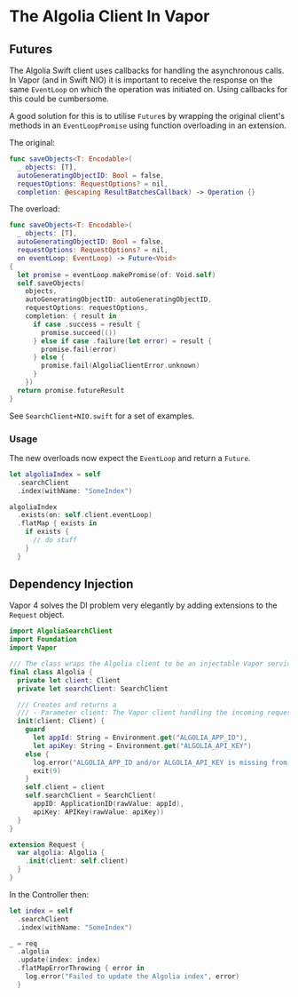 # The Algolia Client In Vapor

## Futures

The Algolia Swift client uses callbacks for handling the asynchronous calls.
In Vapor (and in Swift NIO) it is important to receive the response on the
same `EventLoop` on which the operation was initiated on. Using callbacks for
this could be cumbersome.

A good solution for this is to utilise `Future`s by wrapping the original
client's methods in an `EventLoopPromise` using function overloading in an
extension.

The original:

```swift
func saveObjects<T: Encodable>(
  _ objects: [T],
  autoGeneratingObjectID: Bool = false,
  requestOptions: RequestOptions? = nil,
  completion: @escaping ResultBatchesCallback) -> Operation {}
```

The overload:

```swift
func saveObjects<T: Encodable>(
  _ objects: [T],
  autoGeneratingObjectID: Bool = false,
  requestOptions: RequestOptions? = nil,
  on eventLoop: EventLoop) -> Future<Void>
{
  let promise = eventLoop.makePromise(of: Void.self)
  self.saveObjects(
    objects,
    autoGeneratingObjectID: autoGeneratingObjectID,
    requestOptions: requestOptions,
    completion: { result in
      if case .success = result {
        promise.succeed(())
      } else if case .failure(let error) = result {
        promise.fail(error)
      } else {
        promise.fail(AlgoliaClientError.unknown)
      }
    })
  return promise.futureResult
}
```

See `SearchClient+NIO.swift` for a set of examples.

### Usage

The new overloads now expect the `EventLoop` and return a `Future`.

```swift
let algoliaIndex = self
  .searchClient
  .index(withName: "SomeIndex")

algoliaIndex
  .exists(on: self.client.eventLoop)
  .flatMap { exists in
    if exists {
      // do stuff
    }
  }
```

## Dependency Injection

Vapor 4 solves the DI problem very elegantly by adding extensions to the `Request`
object.

```swift
import AlgoliaSearchClient
import Foundation
import Vapor

/// The class wraps the Algolia client to be an injectable Vapor service.
final class Algolia {
  private let client: Client
  private let searchClient: SearchClient

  /// Creates and returns a
  /// - Parameter client: The Vapor client handling the incoming request.
  init(client: Client) {
    guard
      let appId: String = Environment.get("ALGOLIA_APP_ID"),
      let apiKey: String = Environment.get("ALGOLIA_API_KEY")
    else {
      log.error("ALGOLIA_APP_ID and/or ALGOLIA_API_KEY is missing from ENV")
      exit(9)
    }
    self.client = client
    self.searchClient = SearchClient(
      appID: ApplicationID(rawValue: appId),
      apiKey: APIKey(rawValue: apiKey))
  }
}

extension Request {
  var algolia: Algolia {
    .init(client: self.client)
  }
}
```

In the Controller then:

```swift
let index = self
  .searchClient
  .index(withName: "SomeIndex")

_ = req
  .algolia
  .update(index: index)
  .flatMapErrorThrowing { error in
    log.error("Failed to update the Algolia index", error)
  }
```
